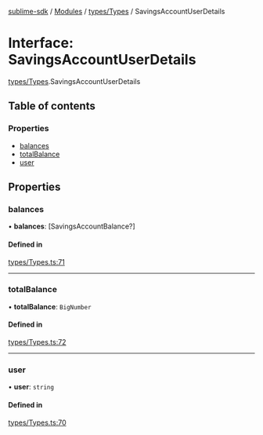 [sublime-sdk](../README.md) / [Modules](../modules.md) / [types/Types](../modules/types_Types.md) / SavingsAccountUserDetails

# Interface: SavingsAccountUserDetails

[types/Types](../modules/types_Types.md).SavingsAccountUserDetails

## Table of contents

### Properties

- [balances](types_Types.SavingsAccountUserDetails.md#balances)
- [totalBalance](types_Types.SavingsAccountUserDetails.md#totalbalance)
- [user](types_Types.SavingsAccountUserDetails.md#user)

## Properties

### balances

• **balances**: [SavingsAccountBalance?]

#### Defined in

[types/Types.ts:71](https://github.com/akshay111meher/sublime-sdk/blob/c5da400/src/types/Types.ts#L71)

___

### totalBalance

• **totalBalance**: `BigNumber`

#### Defined in

[types/Types.ts:72](https://github.com/akshay111meher/sublime-sdk/blob/c5da400/src/types/Types.ts#L72)

___

### user

• **user**: `string`

#### Defined in

[types/Types.ts:70](https://github.com/akshay111meher/sublime-sdk/blob/c5da400/src/types/Types.ts#L70)
